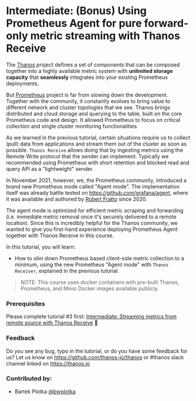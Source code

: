 # Intermediate: (Bonus) Using Prometheus Agent for pure forward-only metric streaming with Thanos Receive

The [Thanos](thanos.io) project defines a set of components that can be composed together into a highly available metric system with **unlimited storage capacity** that **seamlessly** integrates into your existing Prometheus deployments.

But [Prometheus](https://prometheus.io/) project is far from slowing down the development. Together with the community, it constantly evolves to bring value to different network and cluster topologies that we see. Thanos brings distributed and cloud storage and querying to the table, built on the core Prometheus code and design. It allowed Prometheus to focus on critical collection and single cluster monitoring functionalities.

As we learned in the previous tutorial, certain situations require us to collect (pull) data from applications and stream them out of the cluster as soon as possible. `Thanos Receive` allows doing that by ingesting metrics using the Remote Write protocol that the sender can implement. Typically we recommended using Prometheus with short retention and blocked read and query API as a "lightweight" sender.

In November 2021, however, we, the Prometheus community, introduced a brand new Prometheus mode called "Agent mode". The implementation itself was already battle tested on https://github.com/grafana/agent, where it was available and authored by [Robert Fratto](https://github.com/rfratto) since 2020.

The agent mode is optimized for efficient metric scraping and forwarding (i.e. immediate metric removal once it's securely delivered to a remote location). Since this is incredibly helpful for the Thanos community, we wanted to give you first-hand experience deploying Prometheus Agent together with Thanos Receive in this course.

In this tutorial, you will learn:

* How to slim down Prometheus based client-side metric collection to a minimum, using the new Prometheus "Agent mode" with `Thanos Receiver`, explained in the previous tutorial.

> NOTE: This course uses docker containers with pre-built Thanos, Prometheus, and Minio Docker images available publicly.

### Prerequisites

Please complete tutorial #3 first: [Intermediate: Streaming metrics from remote source with Thanos Receive](https://www.katacoda.com/thanos/courses/thanos/3-receiver) 🤗

### Feedback

Do you see any bug, typo in the tutorial, or do you have some feedback for us?
Let us know on https://github.com/thanos-io/thanos or #thanos slack channel linked on https://thanos.io

### Contributed by:

* Bartek Plotka [@bwplotka](http://bwplotka.dev)
